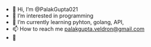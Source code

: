 - 👋 Hi, I’m @PalakGupta021
- 👀 I’m interested in programming
- 🌱 I’m currently learning pyhton, golang, API, 
-  📫 How to reach me palakgupta.veldron@gmail.com
- 💞️

<!---
PalakGupta021/PalakGupta021 is a ✨ special ✨ repository because its `README.md` (this file) appears on your GitHub profile.
You can click the Preview link to take a look at your changes.
--->
